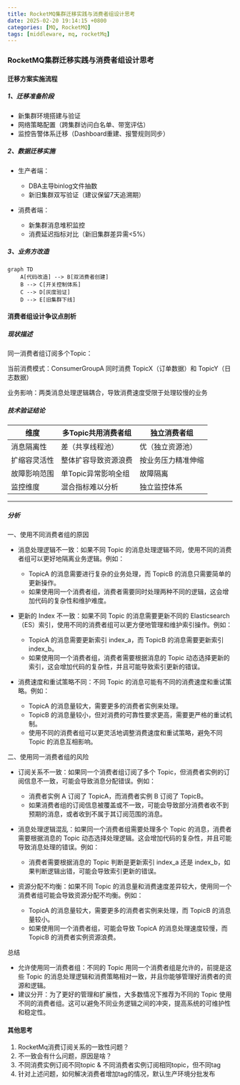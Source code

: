 ```yaml
---
title: RocketMQ集群迁移实践与消费者组设计思考
date: 2025-02-20 19:14:15 +0800
categories: [MQ, RocketMQ]
tags: [middleware, mq, rocketMq]
---
```

### RocketMQ集群迁移实践与消费者组设计思考

#### 迁移方案实施流程

##### 1、迁移准备阶段

- 新集群环境搭建与验证
- 网络策略配置（跨集群访问白名单、带宽评估）
- 监控告警体系迁移（Dashboard重建、报警规则同步）

##### 2、数据迁移实施

- 生产者端：
  - DBA主导binlog文件抽数
  - 新旧集群双写验证（建议保留7天追溯期）

- 消费者端：
  - 新集群消息堆积监控
  - 消费延迟指标对比（新旧集群差异需<5%）

##### 3、业务方改造

```mermaid
graph TD 
    A[代码改造] --> B[双消费者创建]
    B --> C[开关控制体系]
    C --> D[灰度验证]
    D --> E[旧集群下线]
```

#### 消费者组设计争议点剖析

##### 现状描述

同一消费者组订阅多个Topic：

当前消费模式：ConsumerGroupA 同时消费 TopicX（订单数据）和 TopicY（日志数据）

业务影响：两类消息处理逻辑耦合，导致消费速度受限于处理较慢的业务

##### 技术验证结论

| 维度         | 多Topic共用消费者组  | 独立消费者组       |
| ------------ | -------------------- | ------------------ |
| 消息隔离性   | 差（共享线程池）     | 优（独立资源池）   |
| 扩缩容灵活性 | 整体扩容导致资源浪费 | 按业务压力精准伸缩 |
| 故障影响范围 | 单Topic异常影响全组  | 故障隔离           |
| 监控维度     | 混合指标难以分析     | 独立监控体系       |

---

##### 分析

一、使用不同消费者组的原因

- 消息处理逻辑不一致：如果不同 Topic 的消息处理逻辑不同，使用不同的消费者组可以更好地隔离业务逻辑。例如：
  - TopicA 的消息需要进行复杂的业务处理，而 TopicB 的消息只需要简单的更新操作。
  - 如果使用同一个消费者组，消费者需要同时处理两种不同的逻辑，这会增加代码的复杂性和维护难度。
  
- 更新的 Index 不一致：如果不同 Topic 的消息需要更新不同的 Elasticsearch（ES）索引，使用不同的消费者组可以更方便地管理和维护索引操作。例如：
  - TopicA 的消息需要更新索引 index_a，而 TopicB 的消息需要更新索引 index_b。
  - 如果使用同一个消费者组，消费者需要根据消息的 Topic 动态选择更新的索引，这会增加代码的复杂性，并且可能导致索引更新的错误。

- 消费速度和重试策略不同：不同 Topic 的消息可能有不同的消费速度和重试策略。例如：
  - TopicA 的消息量较大，需要更多的消费者实例来处理。
  - TopicB 的消息量较小，但对消费的可靠性要求更高，需要更严格的重试机制。
  - 使用不同的消费者组可以更灵活地调整消费速度和重试策略，避免不同 Topic 的消息互相影响。

二、使用同一消费者组的风险

- 订阅关系不一致：如果同一个消费者组订阅了多个 Topic，但消费者实例的订阅信息不一致，可能会导致消息分配错误。例如：
  - 消费者实例 A 订阅了 TopicA，而消费者实例 B 订阅了 TopicB。
  - 如果消费者组的订阅信息被覆盖或不一致，可能会导致部分消费者收不到预期的消息，或者收到不属于其订阅范围的消息。

- 消息处理逻辑混乱：如果同一个消费者组需要处理多个 Topic 的消息，消费者需要根据消息的 Topic 动态选择处理逻辑。这会增加代码的复杂性，并且可能导致消息处理的错误。例如：
  - 消费者需要根据消息的 Topic 判断是更新索引 index_a 还是 index_b，如果判断逻辑出错，可能会导致索引更新的错误。

- 资源分配不均衡：如果不同 Topic 的消息量和消费速度差异较大，使用同一个消费者组可能会导致资源分配不均衡。例如：
  - TopicA 的消息量较大，需要更多的消费者实例来处理，而 TopicB 的消息量较小。
  - 如果使用同一个消费者组，可能会导致 TopicA 的消息处理速度较慢，而 TopicB 的消费者实例资源浪费。

总结

- 允许使用同一消费者组：不同的 Topic 用同一个消费者组是允许的，前提是这些 Topic 的消息处理逻辑和消费策略相对一致，并且你能够管理好消费者的资源和逻辑。
- 建议分开：为了更好的管理和扩展性，大多数情况下推荐为不同的 Topic 使用不同的消费者组。这可以避免不同业务逻辑之间的冲突，提高系统的可维护性和稳定性。

#### 其他思考

1. RocketMq消费订阅关系的一致性问题？
2. 不一致会有什么问题，原因是啥？
3. 不同消费实例订阅不同topic & 不同消费者实例订阅相同topic，但不同tag
4. 针对上述问题，如何解决消费者增加tag的情况，默认生产环境分批发布
